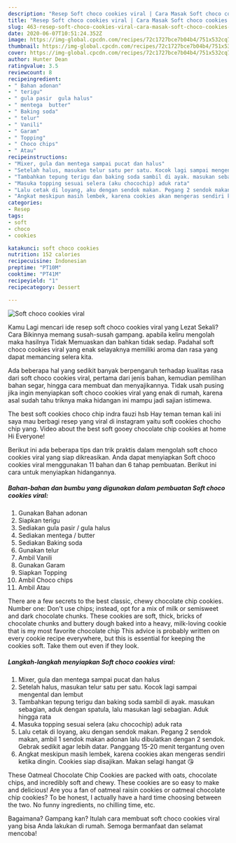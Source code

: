 ```yaml
---
description: "Resep Soft choco cookies viral | Cara Masak Soft choco cookies viral Yang Enak Dan Mudah"
title: "Resep Soft choco cookies viral | Cara Masak Soft choco cookies viral Yang Enak Dan Mudah"
slug: 463-resep-soft-choco-cookies-viral-cara-masak-soft-choco-cookies-viral-yang-enak-dan-mudah
date: 2020-06-07T10:51:24.352Z
image: https://img-global.cpcdn.com/recipes/72c1727bce7b04b4/751x532cq70/soft-choco-cookies-viral-foto-resep-utama.jpg
thumbnail: https://img-global.cpcdn.com/recipes/72c1727bce7b04b4/751x532cq70/soft-choco-cookies-viral-foto-resep-utama.jpg
cover: https://img-global.cpcdn.com/recipes/72c1727bce7b04b4/751x532cq70/soft-choco-cookies-viral-foto-resep-utama.jpg
author: Hunter Dean
ratingvalue: 3.5
reviewcount: 8
recipeingredient:
- " Bahan adonan"
- " terigu"
- " gula pasir  gula halus"
- " mentega  butter"
- " Baking soda"
- " telur"
- " Vanili"
- " Garam"
- " Topping"
- " Choco chips"
- " Atau"
recipeinstructions:
- "Mixer, gula dan mentega sampai pucat dan halus"
- "Setelah halus, masukan telur satu per satu. Kocok lagi sampai mengental dan lembut"
- "Tambahkan tepung terigu dan baking soda sambil di ayak. masukan sebagian, aduk dengan spatula, lalu masukan lagi sebagian. Aduk hingga rata"
- "Masuka topping sesuai selera (aku chocochip) aduk rata"
- "Lalu cetak di loyang, aku dengan sendok makan. Pegang 2 sendok makan, ambil 1 sendok makan adonan lalu dibulatkan dengan 2 sendok. Gebrak sedikit agar lebih datar. Panggang 15-20 menit tergantung oven"
- "Angkat meskipun masih lembek, karena cookies akan mengeras sendiri ketika dingin. Cookies siap disajikan. Makan selagi hangat 😘"
categories:
- Resep
tags:
- soft
- choco
- cookies

katakunci: soft choco cookies 
nutrition: 152 calories
recipecuisine: Indonesian
preptime: "PT10M"
cooktime: "PT41M"
recipeyield: "1"
recipecategory: Dessert

---
```



![Soft choco cookies viral](https://img-global.cpcdn.com/recipes/72c1727bce7b04b4/751x532cq70/soft-choco-cookies-viral-foto-resep-utama.jpg)

Kamu Lagi mencari ide resep soft choco cookies viral yang Lezat Sekali? Cara Bikinnya memang susah-susah gampang. apabila keliru mengolah maka hasilnya Tidak Memuaskan dan bahkan tidak sedap. Padahal soft choco cookies viral yang enak selayaknya memiliki aroma dan rasa yang dapat memancing selera kita.

Ada beberapa hal yang sedikit banyak berpengaruh terhadap kualitas rasa dari soft choco cookies viral, pertama dari jenis bahan, kemudian pemilihan bahan segar, hingga cara membuat dan menyajikannya. Tidak usah pusing jika ingin menyiapkan soft choco cookies viral yang enak di rumah, karena asal sudah tahu triknya maka hidangan ini mampu jadi sajian istimewa.

The best soft cookies choco chip indra fauzi hsb Hay teman teman kali ini saya mau berbagi resep yang viral di instagram yaitu soft cookies chocho chip yang. Video about the best soft gooey chocolate chip cookies at home Hi Everyone!


Berikut ini ada beberapa tips dan trik praktis dalam mengolah soft choco cookies viral yang siap dikreasikan. Anda dapat menyiapkan Soft choco cookies viral menggunakan 11 bahan dan 6 tahap pembuatan. Berikut ini cara untuk menyiapkan hidangannya.

<!--inarticleads1-->

##### Bahan-bahan dan bumbu yang digunakan dalam pembuatan Soft choco cookies viral:

1. Gunakan  Bahan adonan
1. Siapkan  terigu
1. Sediakan  gula pasir / gula halus
1. Sediakan  mentega / butter
1. Sediakan  Baking soda
1. Gunakan  telur
1. Ambil  Vanili
1. Gunakan  Garam
1. Siapkan  Topping
1. Ambil  Choco chips
1. Ambil  Atau


There are a few secrets to the best classic, chewy chocolate chip cookies. Number one: Don&#39;t use chips; instead, opt for a mix of milk or semisweet and dark chocolate chunks. These cookies are soft, thick, bricks of chocolate chunks and buttery dough baked into a heavy, milk-loving cookie that is my most favorite chocolate chip This advice is probably written on every cookie recipe everywhere, but this is essential for keeping the cookies soft. Take them out even if they look. 

<!--inarticleads2-->

##### Langkah-langkah menyiapkan Soft choco cookies viral:

1. Mixer, gula dan mentega sampai pucat dan halus
1. Setelah halus, masukan telur satu per satu. Kocok lagi sampai mengental dan lembut
1. Tambahkan tepung terigu dan baking soda sambil di ayak. masukan sebagian, aduk dengan spatula, lalu masukan lagi sebagian. Aduk hingga rata
1. Masuka topping sesuai selera (aku chocochip) aduk rata
1. Lalu cetak di loyang, aku dengan sendok makan. Pegang 2 sendok makan, ambil 1 sendok makan adonan lalu dibulatkan dengan 2 sendok. Gebrak sedikit agar lebih datar. Panggang 15-20 menit tergantung oven
1. Angkat meskipun masih lembek, karena cookies akan mengeras sendiri ketika dingin. Cookies siap disajikan. Makan selagi hangat 😘


These Oatmeal Chocolate Chip Cookies are packed with oats, chocolate chips, and incredibly soft and chewy. These cookies are so easy to make and delicious! Are you a fan of oatmeal raisin cookies or oatmeal chocolate chip cookies? To be honest, I actually have a hard time choosing between the two. No funny ingredients, no chilling time, etc. 

Bagaimana? Gampang kan? Itulah cara membuat soft choco cookies viral yang bisa Anda lakukan di rumah. Semoga bermanfaat dan selamat mencoba!
